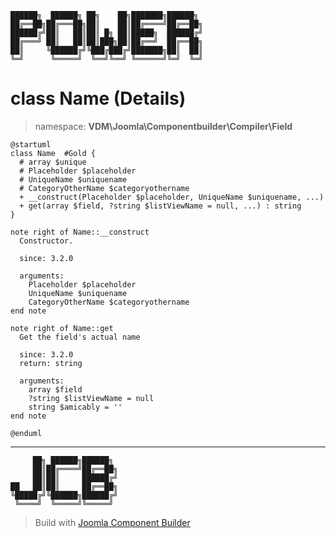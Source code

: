 ```
██████╗  ██████╗ ██╗    ██╗███████╗██████╗
██╔══██╗██╔═══██╗██║    ██║██╔════╝██╔══██╗
██████╔╝██║   ██║██║ █╗ ██║█████╗  ██████╔╝
██╔═══╝ ██║   ██║██║███╗██║██╔══╝  ██╔══██╗
██║     ╚██████╔╝╚███╔███╔╝███████╗██║  ██║
╚═╝      ╚═════╝  ╚══╝╚══╝ ╚══════╝╚═╝  ╚═╝
```
# class Name (Details)
> namespace: **VDM\Joomla\Componentbuilder\Compiler\Field**
```uml
@startuml
class Name  #Gold {
  # array $unique
  # Placeholder $placeholder
  # UniqueName $uniquename
  # CategoryOtherName $categoryothername
  + __construct(Placeholder $placeholder, UniqueName $uniquename, ...)
  + get(array $field, ?string $listViewName = null, ...) : string
}

note right of Name::__construct
  Constructor.

  since: 3.2.0
  
  arguments:
    Placeholder $placeholder
    UniqueName $uniquename
    CategoryOtherName $categoryothername
end note

note right of Name::get
  Get the field's actual name

  since: 3.2.0
  return: string
  
  arguments:
    array $field
    ?string $listViewName = null
    string $amicably = ''
end note
 
@enduml
```

---
```
     ██╗ ██████╗██████╗
     ██║██╔════╝██╔══██╗
     ██║██║     ██████╔╝
██   ██║██║     ██╔══██╗
╚█████╔╝╚██████╗██████╔╝
 ╚════╝  ╚═════╝╚═════╝
```
> Build with [Joomla Component Builder](https://git.vdm.dev/joomla/Component-Builder)

